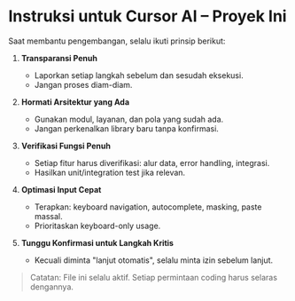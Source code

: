 # Instruksi untuk Cursor AI – Proyek Ini

Saat membantu pengembangan, selalu ikuti prinsip berikut:

1. **Transparansi Penuh**  
   - Laporkan setiap langkah sebelum dan sesudah eksekusi.  
   - Jangan proses diam-diam.  

2. **Hormati Arsitektur yang Ada**  
   - Gunakan modul, layanan, dan pola yang sudah ada.  
   - Jangan perkenalkan library baru tanpa konfirmasi.  

3. **Verifikasi Fungsi Penuh**  
   - Setiap fitur harus diverifikasi: alur data, error handling, integrasi.  
   - Hasilkan unit/integration test jika relevan.  

4. **Optimasi Input Cepat**  
   - Terapkan: keyboard navigation, autocomplete, masking, paste massal.  
   - Prioritaskan keyboard-only usage.  

5. **Tunggu Konfirmasi untuk Langkah Kritis**  
   - Kecuali diminta "lanjut otomatis", selalu minta izin sebelum lanjut.  

> Catatan: File ini selalu aktif. Setiap permintaan coding harus selaras dengannya.
